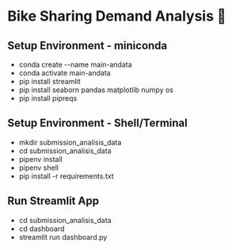 # Bike Sharing Demand Analysis 🚴

## Setup Environment - miniconda

- conda create --name main-andata
- conda activate main-andata
- pip install streamlit
- pip install seaborn pandas matplotlib numpy os
- pip install pipreqs

## Setup Environment - Shell/Terminal

- mkdir submission_analisis_data
- cd submission_analisis_data
- pipenv install
- pipenv shell
- pip install -r requirements.txt

## Run Streamlit App

- cd submission_analisis_data
- cd dashboard
- streamlit run dashboard.py
